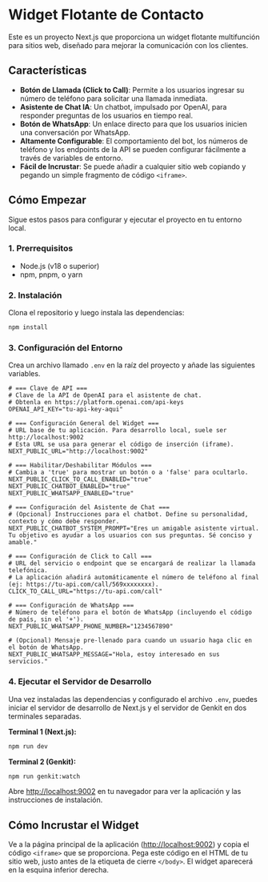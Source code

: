# Widget Flotante de Contacto

Este es un proyecto Next.js que proporciona un widget flotante multifunción para sitios web, diseñado para mejorar la comunicación con los clientes.

## Características

- **Botón de Llamada (Click to Call)**: Permite a los usuarios ingresar su número de teléfono para solicitar una llamada inmediata.
- **Asistente de Chat IA**: Un chatbot, impulsado por OpenAI, para responder preguntas de los usuarios en tiempo real.
- **Botón de WhatsApp**: Un enlace directo para que los usuarios inicien una conversación por WhatsApp.
- **Altamente Configurable**: El comportamiento del bot, los números de teléfono y los endpoints de la API se pueden configurar fácilmente a través de variables de entorno.
- **Fácil de Incrustar**: Se puede añadir a cualquier sitio web copiando y pegando un simple fragmento de código `<iframe>`.

## Cómo Empezar

Sigue estos pasos para configurar y ejecutar el proyecto en tu entorno local.

### 1. Prerrequisitos

- Node.js (v18 o superior)
- npm, pnpm, o yarn

### 2. Instalación

Clona el repositorio y luego instala las dependencias:

```bash
npm install
```

### 3. Configuración del Entorno

Crea un archivo llamado `.env` en la raíz del proyecto y añade las siguientes variables.

```plaintext
# === Clave de API ===
# Clave de la API de OpenAI para el asistente de chat.
# Obtenla en https://platform.openai.com/api-keys
OPENAI_API_KEY="tu-api-key-aqui"

# === Configuración General del Widget ===
# URL base de tu aplicación. Para desarrollo local, suele ser http://localhost:9002
# Esta URL se usa para generar el código de inserción (iframe).
NEXT_PUBLIC_URL="http://localhost:9002"

# === Habilitar/Deshabilitar Módulos ===
# Cambia a 'true' para mostrar un botón o a 'false' para ocultarlo.
NEXT_PUBLIC_CLICK_TO_CALL_ENABLED="true"
NEXT_PUBLIC_CHATBOT_ENABLED="true"
NEXT_PUBLIC_WHATSAPP_ENABLED="true"

# === Configuración del Asistente de Chat ===
# (Opcional) Instrucciones para el chatbot. Define su personalidad, contexto y cómo debe responder.
NEXT_PUBLIC_CHATBOT_SYSTEM_PROMPT="Eres un amigable asistente virtual. Tu objetivo es ayudar a los usuarios con sus preguntas. Sé conciso y amable."

# === Configuración de Click to Call ===
# URL del servicio o endpoint que se encargará de realizar la llamada telefónica.
# La aplicación añadirá automáticamente el número de teléfono al final (ej: https://tu-api.com/call/569xxxxxxxx).
CLICK_TO_CALL_URL="https://tu-api.com/call"

# === Configuración de WhatsApp ===
# Número de teléfono para el botón de WhatsApp (incluyendo el código de país, sin el '+').
NEXT_PUBLIC_WHATSAPP_PHONE_NUMBER="1234567890"

# (Opcional) Mensaje pre-llenado para cuando un usuario haga clic en el botón de WhatsApp.
NEXT_PUBLIC_WHATSAPP_MESSAGE="Hola, estoy interesado en sus servicios."

```

### 4. Ejecutar el Servidor de Desarrollo

Una vez instaladas las dependencias y configurado el archivo `.env`, puedes iniciar el servidor de desarrollo de Next.js y el servidor de Genkit en dos terminales separadas.

**Terminal 1 (Next.js):**
```bash
npm run dev
```

**Terminal 2 (Genkit):**
```bash
npm run genkit:watch
```

Abre [http://localhost:9002](http://localhost:9002) en tu navegador para ver la aplicación y las instrucciones de instalación.

## Cómo Incrustar el Widget

Ve a la página principal de la aplicación ([http://localhost:9002](http://localhost:9002)) y copia el código `<iframe>` que se proporciona. Pega este código en el HTML de tu sitio web, justo antes de la etiqueta de cierre `</body>`. El widget aparecerá en la esquina inferior derecha.
